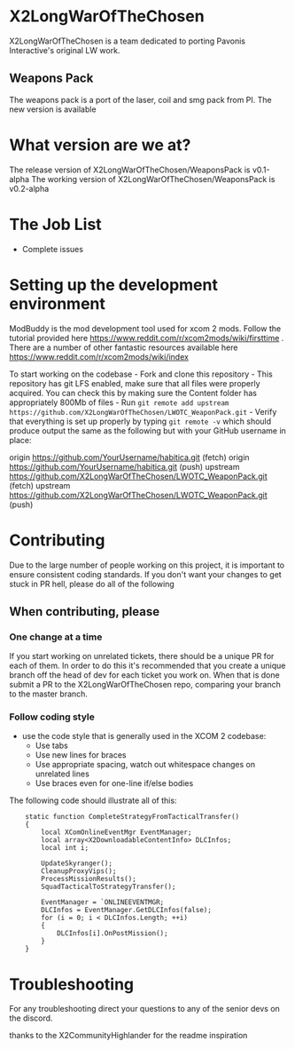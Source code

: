 # X2LongWarOfTheChosen
X2LongWarOfTheChosen is a team dedicated to porting Pavonis Interactive's
original LW work.

## Weapons Pack
The weapons pack is a port of the laser, coil and smg pack from PI.
The new version is available  
# What version are we at?
The release version of X2LongWarOfTheChosen/WeaponsPack is v0.1-alpha
The working version of X2LongWarOfTheChosen/WeaponsPack is v0.2-alpha

# The Job List
* Complete issues

# Setting up the development environment
ModBuddy is the mod development tool used for xcom 2 mods. Follow the tutorial
provided here https://www.reddit.com/r/xcom2mods/wiki/firsttime . There are a
number of other fantastic resources available here
https://www.reddit.com/r/xcom2mods/wiki/index

To start working on the codebase
    - Fork and clone this repository
    - This repository has git LFS enabled, make sure that all files were properly
    acquired. You can check this by making sure the Content folder has appropriately 800Mb of files
    - Run `git remote add upstream https://github.com/X2LongWarOfTheChosen/LWOTC_WeaponPack.git`
    - Verify that everything is set up properly by typing `git remote -v` which should produce output the same as the following but with your GitHub username in place:

  origin   https://github.com/YourUsername/habitica.git (fetch)
  origin   https://github.com/YourUsername/habitica.git (push)
  upstream https://github.com/X2LongWarOfTheChosen/LWOTC_WeaponPack.git (fetch)
  upstream https://github.com/X2LongWarOfTheChosen/LWOTC_WeaponPack.git (push)

# Contributing
Due to the large number of people working on this project, it is important to
ensure consistent coding standards. If you don't want your changes to get stuck
in PR hell, please do all of the following

## When contributing, please
### One change at a time
If you start working on unrelated tickets, there should be a unique PR for each
of them. In order to do this it's recommended that you create a unique branch
off the head of dev for each ticket you work on. When that is done submit a PR to
the X2LongWarOfTheChosen repo, comparing your branch to the master branch.

### Follow coding style
* use the code style that is generally used in the XCOM 2 codebase:
  * Use tabs
  * Use new lines for braces
  * Use appropriate spacing, watch out whitespace changes on unrelated lines
  * Use braces even for one-line if/else bodies

The following code should illustrate all of this:
```
    static function CompleteStrategyFromTacticalTransfer()
    {
    	local XComOnlineEventMgr EventManager;
    	local array<X2DownloadableContentInfo> DLCInfos;
    	local int i;

    	UpdateSkyranger();
    	CleanupProxyVips();
    	ProcessMissionResults();
    	SquadTacticalToStrategyTransfer();

    	EventManager = `ONLINEEVENTMGR;
    	DLCInfos = EventManager.GetDLCInfos(false);
    	for (i = 0; i < DLCInfos.Length; ++i)
    	{
    		DLCInfos[i].OnPostMission();
    	}
    }
```

# Troubleshooting
For any troubleshooting direct your questions to any of the senior devs on the
discord.

thanks to the X2CommunityHighlander for the readme inspiration
